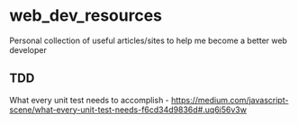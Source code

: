 # web_dev_resources
Personal collection of useful articles/sites to help me become a better web developer

## TDD
What every unit test needs to accomplish - https://medium.com/javascript-scene/what-every-unit-test-needs-f6cd34d9836d#.uq6i56v3w

